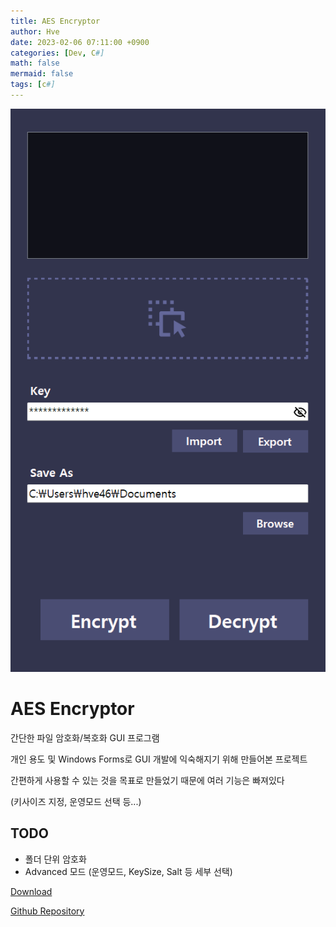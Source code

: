```yaml
---
title: AES Encryptor
author: Hve
date: 2023-02-06 07:11:00 +0900
categories: [Dev, C#]
math: false
mermaid: false
tags: [c#]
---
```


![encryptor](/assets/img/aes-encryptor/aes-enc0.png)

# AES Encryptor

간단한 파일 암호화/복호화 GUI 프로그램

개인 용도 및 Windows Forms로 GUI 개발에 익숙해지기 위해 만들어본 프로젝트



간편하게 사용할 수 있는 것을 목표로 만들었기 때문에 여러 기능은 빠져있다

(키사이즈 지정, 운영모드 선택 등...)

## TODO

- 폴더 단위 암호화
- Advanced 모드 (운영모드, KeySize, Salt 등 세부 선택)


[Download][release-link]

[Github Repository][git-repository-link]


[release-link]: https://github.com/hve4638/aes-encryptor/releases

[git-repository-link]: https://github.com/hve4638/aes-encryptor


